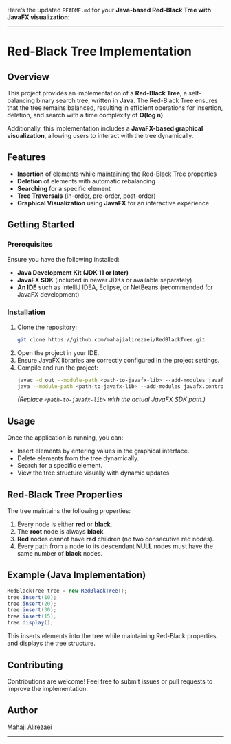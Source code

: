 Here’s the updated `README.md` for your **Java-based Red-Black Tree with JavaFX visualization**:  

---

# Red-Black Tree Implementation  

## Overview  

This project provides an implementation of a **Red-Black Tree**, a self-balancing binary search tree, written in **Java**. The Red-Black Tree ensures that the tree remains balanced, resulting in efficient operations for insertion, deletion, and search with a time complexity of **O(log n)**.  

Additionally, this implementation includes a **JavaFX-based graphical visualization**, allowing users to interact with the tree dynamically.  

## Features  

- **Insertion** of elements while maintaining the Red-Black Tree properties  
- **Deletion** of elements with automatic rebalancing  
- **Searching** for a specific element  
- **Tree Traversals** (in-order, pre-order, post-order)  
- **Graphical Visualization** using **JavaFX** for an interactive experience  

## Getting Started  

### Prerequisites  

Ensure you have the following installed:  

- **Java Development Kit (JDK 11 or later)**  
- **JavaFX SDK** (included in newer JDKs or available separately)  
- **An IDE** such as IntelliJ IDEA, Eclipse, or NetBeans (recommended for JavaFX development)  

### Installation  

1. Clone the repository:  
   ```sh
   git clone https://github.com/mahajialirezaei/RedBlackTree.git
   ```  
2. Open the project in your IDE.  
3. Ensure JavaFX libraries are correctly configured in the project settings.  
4. Compile and run the project:  
   ```sh
   javac -d out --module-path <path-to-javafx-lib> --add-modules javafx.controls,javafx.fxml *.java
   java --module-path <path-to-javafx-lib> --add-modules javafx.controls,javafx.fxml -cp out Main
   ```  
   *(Replace `<path-to-javafx-lib>` with the actual JavaFX SDK path.)*  

## Usage  

Once the application is running, you can:  

- Insert elements by entering values in the graphical interface.  
- Delete elements from the tree dynamically.  
- Search for a specific element.  
- View the tree structure visually with dynamic updates.  

## Red-Black Tree Properties  

The tree maintains the following properties:  

1. Every node is either **red** or **black**.  
2. The **root** node is always **black**.  
3. **Red** nodes cannot have **red** children (no two consecutive red nodes).  
4. Every path from a node to its descendant **NULL** nodes must have the same number of **black** nodes.  

## Example (Java Implementation)  

```java
RedBlackTree tree = new RedBlackTree();
tree.insert(10);
tree.insert(20);
tree.insert(30);
tree.insert(15);
tree.display();
```

This inserts elements into the tree while maintaining Red-Black properties and displays the tree structure.  

## Contributing  

Contributions are welcome! Feel free to submit issues or pull requests to improve the implementation.  


## Author  

[Mahaji Alirezaei](https://github.com/mahajialirezaei)  

---
